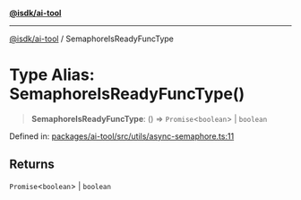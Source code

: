 [**@isdk/ai-tool**](../README.md)

***

[@isdk/ai-tool](../globals.md) / SemaphoreIsReadyFuncType

# Type Alias: SemaphoreIsReadyFuncType()

> **SemaphoreIsReadyFuncType**: () => `Promise`\<`boolean`\> \| `boolean`

Defined in: [packages/ai-tool/src/utils/async-semaphore.ts:11](https://github.com/isdk/ai-tool.js/blob/62dd65284e1c50d2e8546a14ae292154369bdb2c/src/utils/async-semaphore.ts#L11)

## Returns

`Promise`\<`boolean`\> \| `boolean`
